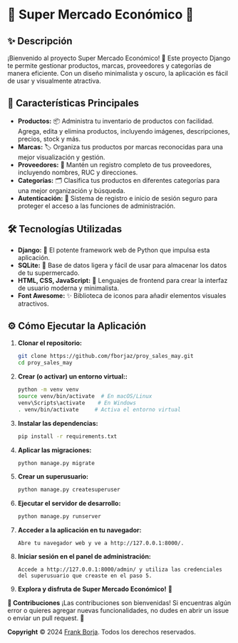 # 🛒 Super Mercado Económico 🏬

## ✨ Descripción

¡Bienvenido al proyecto Super Mercado Económico! 🛒 Este proyecto Django te permite gestionar productos, marcas, proveedores y categorías de manera eficiente. Con un diseño minimalista y oscuro, la aplicación es fácil de usar y visualmente atractiva.

## 🚀 Características Principales

* **Productos:** 📦 Administra tu inventario de productos con facilidad. Agrega, edita y elimina productos, incluyendo imágenes, descripciones, precios, stock y más.
* **Marcas:** 🏷️ Organiza tus productos por marcas reconocidas para una mejor visualización y gestión.
* **Proveedores:** 🤝 Mantén un registro completo de tus proveedores, incluyendo nombres, RUC y direcciones.
* **Categorías:** 🗂️ Clasifica tus productos en diferentes categorías para una mejor organización y búsqueda.
* **Autenticación:** 🔐 Sistema de registro e inicio de sesión seguro para proteger el acceso a las funciones de administración.

## 🛠️ Tecnologías Utilizadas

* **Django:** 💪 El potente framework web de Python que impulsa esta aplicación.
* **SQLite:** 💾 Base de datos ligera y fácil de usar para almacenar los datos de tu supermercado.
* **HTML, CSS, JavaScript:** 🎨 Lenguajes de frontend para crear la interfaz de usuario moderna y minimalista.
* **Font Awesome:** ✨ Biblioteca de iconos para añadir elementos visuales atractivos.

## ⚙️ Cómo Ejecutar la Aplicación

1. **Clonar el repositorio:**
   ```bash
   git clone https://github.com/fborjaz/proy_sales_may.git 
   cd proy_sales_may
    ```
   
2. **Crear (o activar) un entorno virtual::**
    ```bash
    python -m venv venv  
    source venv/bin/activate  # En macOS/Linux
    venv\Scripts\activate    # En Windows
    . venv/bin/activate     # Activa el entorno virtual
    ```
   
3. **Instalar las dependencias:**
    ```bash
    pip install -r requirements.txt
    ```
   
4. **Aplicar las migraciones:**
    ```bash
    python manage.py migrate
    ```
   
5. **Crear un superusuario:**
    ```bash
    python manage.py createsuperuser
    ```
   
6. **Ejecutar el servidor de desarrollo:**
    ```bash
    python manage.py runserver
    ```
   
7. **Acceder a la aplicación en tu navegador:**
    ```
    Abre tu navegador web y ve a http://127.0.0.1:8000/.
    ```
   
8. **Iniciar sesión en el panel de administración:**
    ```
    Accede a http://127.0.0.1:8000/admin/ y utiliza las credenciales del superusuario que creaste en el paso 5.
    ```
   
9. **Explora y disfruta de Super Mercado Económico!** 🎉

**🤝 Contribuciones**
¡Las contribuciones son bienvenidas! Si encuentras algún error o quieres agregar nuevas funcionalidades, no dudes en abrir un issue o enviar un pull request. 🙌


**Copyright**
© 2024 [Frank Borja](https://frankborja.github.io/Curriculum-Vitae/). Todos los derechos reservados.


